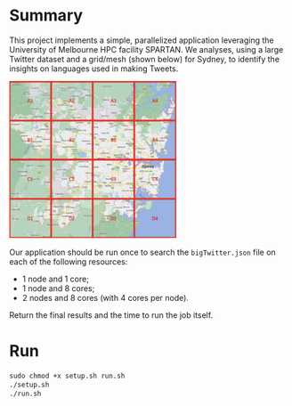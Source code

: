 # Summary

This project implements a simple, parallelized application leveraging the University of Melbourne HPC facility SPARTAN. We analyses, using a large Twitter dataset and a grid/mesh (shown below) for Sydney, to identify the insights on languages used in making Tweets.

<img src="mesh.png" width="300">

Our application should be run once to search the `bigTwitter.json` file on each of the following resources:
- 1 node and 1 core;
- 1 node and 8 cores;
- 2 nodes and 8 cores (with 4 cores per node).

Return the final results and the time to run the job itself.

# Run
```
sudo chmod +x setup.sh run.sh
./setup.sh
./run.sh
```
